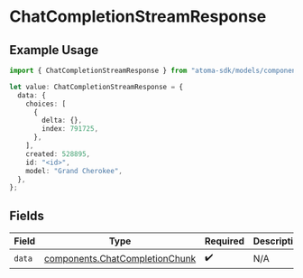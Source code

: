 # ChatCompletionStreamResponse

## Example Usage

```typescript
import { ChatCompletionStreamResponse } from "atoma-sdk/models/components";

let value: ChatCompletionStreamResponse = {
  data: {
    choices: [
      {
        delta: {},
        index: 791725,
      },
    ],
    created: 528895,
    id: "<id>",
    model: "Grand Cherokee",
  },
};
```

## Fields

| Field                                                                            | Type                                                                             | Required                                                                         | Description                                                                      |
| -------------------------------------------------------------------------------- | -------------------------------------------------------------------------------- | -------------------------------------------------------------------------------- | -------------------------------------------------------------------------------- |
| `data`                                                                           | [components.ChatCompletionChunk](../../models/components/chatcompletionchunk.md) | :heavy_check_mark:                                                               | N/A                                                                              |